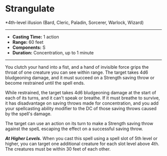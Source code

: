 # Strangulate
*4th-level illusion (Bard, Cleric, Paladin, Sorcerer, Warlock, Wizard)
___
- **Casting Time:** 1 action 
- **Range:** 60 feet 
- **Components:** S 
- **Duration:** Concentration, up to 1 minute 
---
You clutch your hand into a fist, and a hand of invisible force grips the throat of one creature you can see within range. The target takes 4d6 bludgeoning damage, and it must succeed on a Strength saving throw or become restrained until the spell ends. 

While restrained, the target takes 4d6 bludgeoning damage at the start of each of its turns, and it can't speak or breathe. If it must breathe to survive, it has disadvantage on saving throws made for concentration, and you add your spellcasting ability modifier to the DC of those saving throws caused by the spell's damage.

The target can use an action on its turn to make a Strength saving throw against the spelL escaping the effect on a successful saving throw. 

***At Higher Levels.*** When you cast this spell using a spell slot of 5th level or higher, you can target one additional creature for each slot level above 4th. The creatures must be within 30 feet of each other. 
